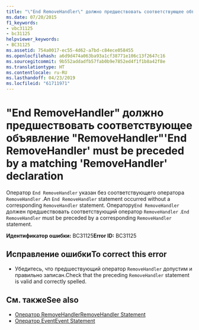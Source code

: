 ```yaml
---
title: "\"End RemoveHandler\" должно предшествовать соответствующее объявление \"RemoveHandler\""
ms.date: 07/20/2015
f1_keywords:
- vbc31125
- bc31125
helpviewer_keywords:
- BC31125
ms.assetid: 754a0017-ec55-4d62-a7bd-c84ece058455
ms.openlocfilehash: a6d9d474a063ba93a1cf38771e106c13f2647c16
ms.sourcegitcommit: 9b552addadfb57fab0b9e7852ed4f1f1b8a42f8e
ms.translationtype: HT
ms.contentlocale: ru-RU
ms.lasthandoff: 04/23/2019
ms.locfileid: "61711971"
---
```

# <a name="end-removehandler-must-be-preceded-by-a-matching-removehandler-declaration"></a><span data-ttu-id="85e99-102">"End RemoveHandler" должно предшествовать соответствующее объявление "RemoveHandler"</span><span class="sxs-lookup"><span data-stu-id="85e99-102">'End RemoveHandler' must be preceded by a matching 'RemoveHandler' declaration</span></span>
<span data-ttu-id="85e99-103">Оператор `End RemoveHandler` указан без соответствующего оператора `RemoveHandler` .</span><span class="sxs-lookup"><span data-stu-id="85e99-103">An `End RemoveHandler` statement occurred without a corresponding `RemoveHandler` statement.</span></span> <span data-ttu-id="85e99-104">Оператору`End RemoveHandler` должен предшествовать соответствующий оператор `RemoveHandler` .</span><span class="sxs-lookup"><span data-stu-id="85e99-104">`End RemoveHandler` must be preceded by a corresponding `RemoveHandler` statement.</span></span>  
  
 <span data-ttu-id="85e99-105">**Идентификатор ошибки:** BC31125</span><span class="sxs-lookup"><span data-stu-id="85e99-105">**Error ID:** BC31125</span></span>  
  
## <a name="to-correct-this-error"></a><span data-ttu-id="85e99-106">Исправление ошибки</span><span class="sxs-lookup"><span data-stu-id="85e99-106">To correct this error</span></span>  
  
- <span data-ttu-id="85e99-107">Убедитесь, что предшествующий оператор `RemoveHandler` допустим и правильно записан.</span><span class="sxs-lookup"><span data-stu-id="85e99-107">Check that the preceding `RemoveHandler` statement is valid and correctly spelled.</span></span>  
  
## <a name="see-also"></a><span data-ttu-id="85e99-108">См. также</span><span class="sxs-lookup"><span data-stu-id="85e99-108">See also</span></span>

- [<span data-ttu-id="85e99-109">Оператор RemoveHandler</span><span class="sxs-lookup"><span data-stu-id="85e99-109">RemoveHandler Statement</span></span>](../../visual-basic/language-reference/statements/removehandler-statement.md)
- [<span data-ttu-id="85e99-110">Оператор Event</span><span class="sxs-lookup"><span data-stu-id="85e99-110">Event Statement</span></span>](../../visual-basic/language-reference/statements/event-statement.md)

